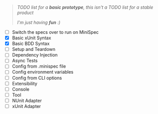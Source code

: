 > _TODO list for a **basic prototype**, this isn't a TODO list for a stable product_
>
> _I'm just having **fun** :)_

- [ ] Switch the specs over to run on MiniSpec
- [X] Basic xUnit Syntax
- [X] Basic BDD Syntax
- [ ] Setup and Teardown
- [ ] Dependency Injection
- [ ] Async Tests
- [ ] Config from .minispec file
- [ ] Config environment variables
- [ ] Config from CLI options
- [ ] Extensibility
- [ ] Console
- [ ] Tool
- [ ] NUnit Adapter
- [ ] xUnit Adapter
